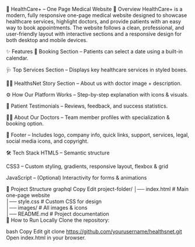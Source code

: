🏥 HealthCare+ – One Page Medical Website
📌 Overview
HealthCare+ is a modern, fully responsive one-page medical website designed to showcase healthcare services, highlight doctors, and provide patients with an easy way to book appointments.
The website follows a clean, professional, and user-friendly layout with interactive sections and a responsive design for both desktop and mobile devices.

✨ Features
📅 Booking Section – Patients can select a date using a built-in calendar.

🩺 Top Services Section – Displays key healthcare services in styled boxes.

👨‍⚕️ HealthsNet Story Section – About us with doctor image + description.

⚙️ How Our Platform Works – Step-by-step explanation with icons & visuals.

💬 Patient Testimonials – Reviews, feedback, and success statistics.

👩‍⚕️ About Our Doctors – Team member profiles with specialization & booking option.

🔻 Footer – Includes logo, company info, quick links, support, services, legal, social media icons, and copyright.

🛠️ Tech Stack
HTML5 – Semantic structure

CSS3 – Custom styling, gradients, responsive layout, flexbox & grid

JavaScript – (Optional) Interactivity for forms & animations

📂 Project Structure
graphql
Copy
Edit
project-folder/
│── index.html        # Main one-page website  
│── style.css         # Custom CSS for design  
│── images/           # All images & icons  
│── README.md         # Project documentation  
🚀 How to Run Locally
Clone the repository:

bash
Copy
Edit
git clone https://github.com/yourusername/healthsnet.git
Open index.html in your browser.
